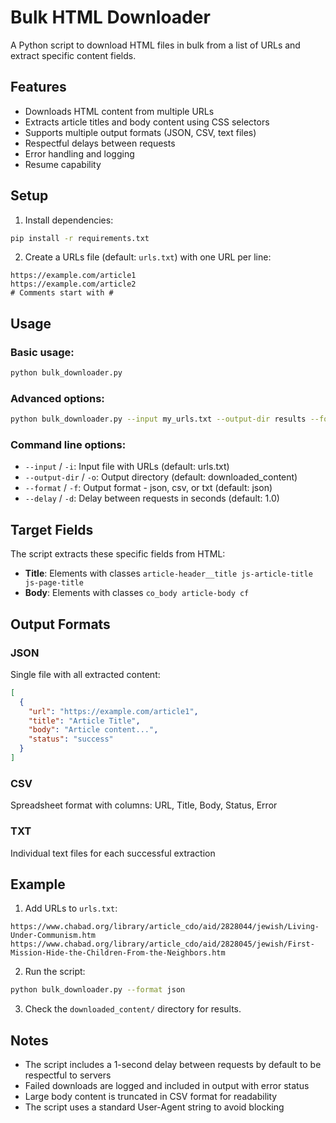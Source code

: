 # Bulk HTML Downloader

A Python script to download HTML files in bulk from a list of URLs and extract specific content fields.

## Features

- Downloads HTML content from multiple URLs
- Extracts article titles and body content using CSS selectors
- Supports multiple output formats (JSON, CSV, text files)
- Respectful delays between requests
- Error handling and logging
- Resume capability

## Setup

1. Install dependencies:
```bash
pip install -r requirements.txt
```

2. Create a URLs file (default: `urls.txt`) with one URL per line:
```
https://example.com/article1
https://example.com/article2
# Comments start with #
```

## Usage

### Basic usage:
```bash
python bulk_downloader.py
```

### Advanced options:
```bash
python bulk_downloader.py --input my_urls.txt --output-dir results --format csv --delay 2.0
```

### Command line options:
- `--input` / `-i`: Input file with URLs (default: urls.txt)
- `--output-dir` / `-o`: Output directory (default: downloaded_content)
- `--format` / `-f`: Output format - json, csv, or txt (default: json)
- `--delay` / `-d`: Delay between requests in seconds (default: 1.0)

## Target Fields

The script extracts these specific fields from HTML:
- **Title**: Elements with classes `article-header__title js-article-title js-page-title`
- **Body**: Elements with classes `co_body article-body cf`

## Output Formats

### JSON
Single file with all extracted content:
```json
[
  {
    "url": "https://example.com/article1",
    "title": "Article Title",
    "body": "Article content...",
    "status": "success"
  }
]
```

### CSV  
Spreadsheet format with columns: URL, Title, Body, Status, Error

### TXT
Individual text files for each successful extraction

## Example

1. Add URLs to `urls.txt`:
```
https://www.chabad.org/library/article_cdo/aid/2828044/jewish/Living-Under-Communism.htm
https://www.chabad.org/library/article_cdo/aid/2828045/jewish/First-Mission-Hide-the-Children-From-the-Neighbors.htm
```

2. Run the script:
```bash
python bulk_downloader.py --format json
```

3. Check the `downloaded_content/` directory for results.

## Notes

- The script includes a 1-second delay between requests by default to be respectful to servers
- Failed downloads are logged and included in output with error status
- Large body content is truncated in CSV format for readability
- The script uses a standard User-Agent string to avoid blocking